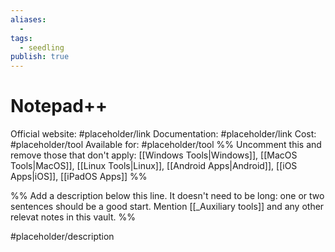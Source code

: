 ```yaml
---
aliases:
  -
tags:
  - seedling
publish: true
---
```


# Notepad++

Official website: #placeholder/link
Documentation: #placeholder/link
Cost: #placeholder/tool
Available for: #placeholder/tool %% Uncomment this and remove those that don't apply: [[Windows Tools|Windows]], [[MacOS Tools|MacOS]], [[Linux Tools|Linux]], [[Android Apps|Android]], [[iOS Apps|iOS]], [[iPadOS Apps]] %%

%% Add a description below this line. It doesn't need to be long: one or two sentences should be a good start. Mention [[_Auxiliary tools]] and any other relevat notes in this vault. %%

#placeholder/description
